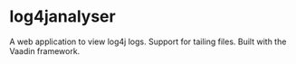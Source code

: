 log4janalyser
=============

A web application to view log4j logs. Support for tailing files. Built with the Vaadin framework.
